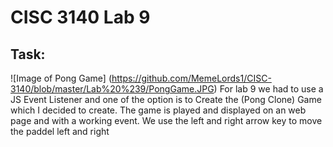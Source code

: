 
# CISC 3140 Lab 9

## Task:
![Image of Pong Game]
(https://github.com/MemeLords1/CISC-3140/blob/master/Lab%20%239/PongGame.JPG)
For lab 9 we had to use a JS Event Listener and one of the option is to Create the (Pong Clone) Game which I decided to create. The game is played and displayed on an web page and with a working event. We use the left and right arrow key to move the paddel left and right 
